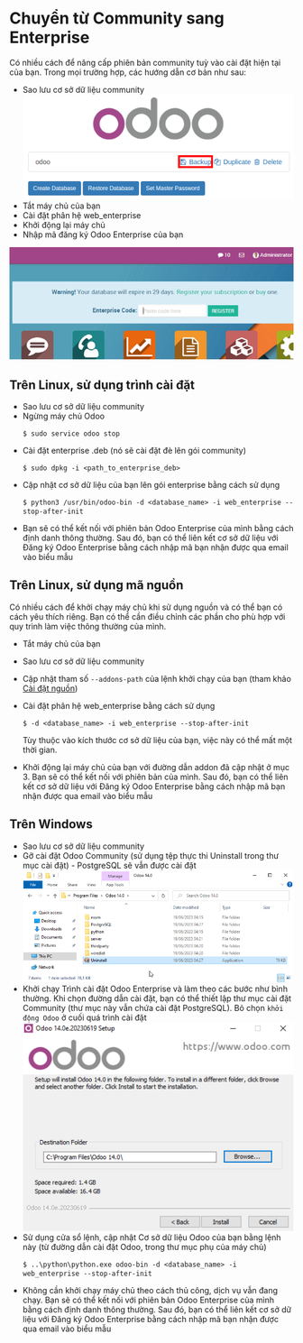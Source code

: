 <a id="setup-enterprise"></a>

# Chuyển từ Community sang Enterprise

Có nhiều cách để nâng cấp phiên bản community tuỳ vào cài đặt hiện tại của bạn. Trong mọi trường hợp, các hướng dẫn cơ bản như sau:

* Sao lưu cơ sở dữ liệu community
  ![image](community_to_enterprise/db_manager.png)
* Tắt máy chủ của bạn
* Cài đặt phân hệ web_enterprise
* Khởi động lại máy chủ
* Nhập mã đăng ký Odoo Enterprise của bạn

![image](community_to_enterprise/enterprise_code.png)

## Trên Linux, sử dụng trình cài đặt

* Sao lưu cơ sở dữ liệu community
* Ngừng máy chủ Odoo
  ```console
  $ sudo service odoo stop
  ```
* Cài đặt enterprise .deb (nó sẽ cài đặt đè lên gói community)
  ```console
  $ sudo dpkg -i <path_to_enterprise_deb>
  ```
* Cập nhật cơ sở dữ liệu của bạn lên gói enterprise bằng cách sử dụng
  ```console
  $ python3 /usr/bin/odoo-bin -d <database_name> -i web_enterprise --stop-after-init
  ```
* Bạn sẽ có thể kết nối với phiên bản Odoo Enterprise của mình bằng cách định danh thông thường. Sau đó, bạn có thể liên kết cơ sở dữ liệu với Đăng ký Odoo Enterprise bằng cách nhập mã bạn nhận được qua email vào biểu mẫu

## Trên Linux, sử dụng mã nguồn

Có nhiều cách để khởi chạy máy chủ khi sử dụng nguồn và có thể bạn có cách yêu thích riêng. Bạn có thể cần điều chỉnh các phần cho phù hợp với quy trình làm việc thông thường của mình.

* Tắt máy chủ của bạn
* Sao lưu cơ sở dữ liệu community
* Cập nhật tham số `--addons-path` của lệnh khởi chạy của bạn (tham khảo [Cài đặt nguồn](source.md))
* Cài đặt phân hệ web_enterprise bằng cách sử dụng
  ```console
  $ -d <database_name> -i web_enterprise --stop-after-init
  ```

  Tùy thuộc vào kích thước cơ sở dữ liệu của bạn, việc này có thể mất một thời gian.
* Khởi động lại máy chủ của bạn với đường dẫn addon đã cập nhật ở mục 3. Bạn sẽ có thể kết nối với phiên bản của mình. Sau đó, bạn có thể liên kết cơ sở dữ liệu với Đăng ký Odoo Enterprise bằng cách nhập mã bạn nhận được qua email vào biểu mẫu

## Trên Windows

* Sao lưu cơ sở dữ liệu community
* Gỡ cài đặt Odoo Community (sử dụng tệp thực thi Uninstall trong thư mục cài đặt) - PostgreSQL sẽ vẫn được cài đặt
  ![image](community_to_enterprise/windows_uninstall.png)
* Khởi chạy Trình cài đặt Odoo Enterprise và làm theo các bước như bình thường. Khi chọn đường dẫn cài đặt, bạn có thể thiết lập thư mục cài đặt Community (thư mục này vẫn chứa cài đặt PostgreSQL). Bỏ chọn `khởi động Odoo` ở cuối quá trình cài đặt
  ![image](community_to_enterprise/windows_setup.png)
* Sử dụng cửa sổ lệnh, cập nhật Cơ sở dữ liệu Odoo của bạn bằng lệnh này (từ đường dẫn cài đặt Odoo, trong thư mục phụ của máy chủ)
  ```console
  $ ..\python\python.exe odoo-bin -d <database_name> -i web_enterprise --stop-after-init
  ```
* Không cần khởi chạy máy chủ theo cách thủ công, dịch vụ vẫn đang chạy. Bạn sẽ có thể kết nối với phiên bản Odoo Enterprise của mình bằng cách định danh thông thường. Sau đó, bạn có thể liên kết cơ sở dữ liệu với Đăng ký Odoo Enterprise bằng cách nhập mã bạn nhận được qua email vào biểu mẫu
